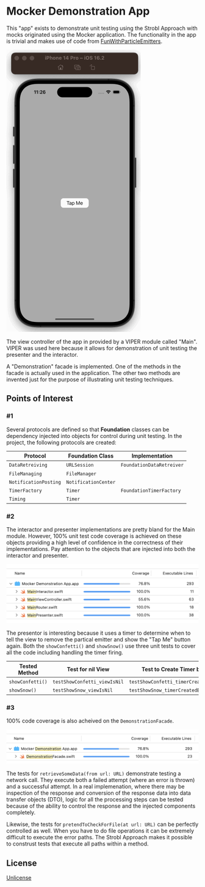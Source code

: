 # Mocker Demonstration App

This "app" exists to demonstrate unit testing using the Strobl Approach with mocks originated using the Mocker application. The functionality in the app is trivial and makes use of code from [FunWithParticleEmitters](https://github.com/dkw5877/FunWithParticleEmitters).

![AppDemonstration](/assets/AppDemonstration.gif)

The view controller of the app in provided by a VIPER module called "Main". VIPER was used here because it allows for demonstration of unit testing the presenter and the interactor.

A "Demonstration" facade is implemented. One of the methods in the facade is actually used in the application. The other two methods are invented just for the purpose of illustrating unit testing techniques.

## Points of Interest

### \#1
Several protocols are defined so that **Foundation** classes can be dependency injected into objects for control during unit testing. In the project, the following protocols are created:

| Protocol  | Foundation Class | Implementation |
| --- | --- | --- |
| `DataRetreiving` | `URLSession` | `FoundationDataRetreiver` |
| `FileManaging`  | `FileManager` |
| `NotificationPosting`  | `NotificationCenter` |
| `TimerFactory`  | `Timer` | `FoundationTimerFactory` |
| `Timing`  | `Timer` |  |

### \#2

The interactor and presenter implementations are pretty bland for the Main module. However, 100% unit test code coverage is achieved on these objects providing a high level of confidence in the correctness of their implementations. Pay attention to the objects that are injected into both the interactor and presenter.

![MainCodeCoverage](/assets/MainCodeCoverage.png)

The presentor is interesting because it uses a timer to determine when to tell the view to remove the partical emitter and show the "Tap Me" button again. Both the `showConfetti()` and `showSnow()` use three unit tests to cover all the code including handling the timer firing.

| Tested Method  | Test for nil View | Test to Create Timer but not fire | Test to Create and Fire Timer | 
| --- | --- | --- | --- |
| `showConfetti()` | `testShowConfetti_viewIsNil` | `testShowConfetti_timerCreatedButNotFired` | `testShowConfetti_timerCreatedAndFired` |
| `showSnow()` | `testShowSnow_viewIsNil` | `testShowSnow_timerCreatedButNotFired` | `testShowSnow_timerCreatedAndFired` |


### \#3

100% code coverage is also acheived on the `DemonstrationFacade`. 

![FacadeCodeCoverage](/assets/FacadeCodeCoverage.png)

The tests for `retrieveSomeData(from url: URL)` demonstrate testing a network call. They execute both a failed attempt (where an error is thrown) and a successful attempt. In a real implemenation, where there may be inspection of the response and conversion of the response data into data transfer objects (DTO), logic for all the processing steps can be tested because of the ability to control the response and the injected components completely. 

Likewise, the tests for `pretendToCheckForFile(at url: URL)` can be perfectly controlled as well. When you have to do file operations it can be extremely difficult to execute the error paths. The Strobl Approach makes it possible to construst tests that execute all paths within a method. 

## License
[Unlicense](https://unlicense.org)

